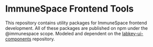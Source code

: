 # ImmuneSpace Frontend Tools

This repository contains utility packages for ImmuneSpace frontend development. All of these packages are published on npm under the @immunespace scope. Modeled and dependent on the [labkey-ui-components](https://github.com/LabKey/labkey-ui-components) repository. 

